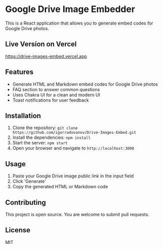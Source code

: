 # Google Drive Image Embedder

This is a React application that allows you to generate embed codes for Google Drive photos.

## Live Version on Vercel
https://drive-images-embed.vercel.app

## Features

- Generate HTML and Markdown embed codes for Google Drive photos
- FAQ section to answer common questions
- Uses Chakra UI for a clean and modern UI
- Toast notifications for user feedback

## Installation

1. Clone the repository: `git clone https://github.com/igorradovanov/Drive-Images-Embed.git`
2. Install the dependencies: `npm install`
3. Start the server: `npm start`
4. Open your browser and navigate to `http://localhost:3000`

## Usage

1. Paste your Google Drive image public link in the input field
2. Click 'Generate'
3. Copy the generated HTML or Markdown code

## Contributing

This project is open source. You are welcome to submit pull requests.

## License

MIT
